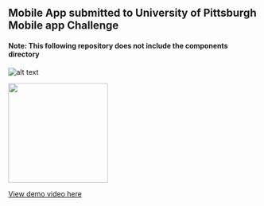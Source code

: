 ## Mobile App submitted to University of Pittsburgh Mobile app Challenge
#### Note: This following repository does not include the components directory

![alt text](http://niksingh.net/img/PittitionHome.png )

<img src="http://niksingh.net/img/PittitionPage.png" width="200">

[View demo video here](https://www.youtube.com/watch?v=3CFOHVC-k0w)